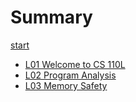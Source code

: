# Summary

[start](./start.md)

- [L01 Welcome to CS 110L](./L01.md)
- [L02 Program Analysis](./L02.md)
- [L03 Memory Safety](./L03.md)

